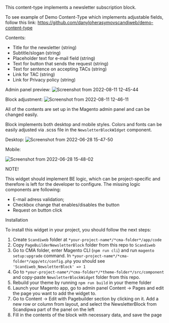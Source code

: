 This content-type implements a newsletter subscription block.

To see example of Demo Content-Type which implements adjustable fields, follow this link:
https://github.com/danyloherasymovscandiweb/demo-content-type

Contents:
-	Title for the newsletter (string)
-	Subtitle/slogan (string)
-	Placeholder text for e-mail field (string)
-	Text for button that sends the request (string)
-	Text for sentence on accepting TACs (string)
-	Link for TAC (string)
-	Link for Privacy policy (string)

Admin panel preview:
![Screenshot from 2022-08-11 12-45-44](https://user-images.githubusercontent.com/102791059/184107298-b6c8ae4c-d398-412e-9d4b-841d2044b84b.png)

Block adjustment:
![Screenshot from 2022-08-11 12-46-11](https://user-images.githubusercontent.com/102791059/184107339-898a02b2-469c-40fa-9b25-36b9748fdcf7.png)



All of the contents are set up in the Magento admin panel and can be changed easily.

Block implements both desktop and mobile styles. Colors and fonts can be easily adjusted via .scss file in the `NewsletterBlockWIdget` component.

Desktop:
![Screenshot from 2022-06-28 15-47-50](https://user-images.githubusercontent.com/102791059/179862406-c95fdabe-d283-48cf-836a-f1ddbb5d26c6.png)

Mobile:

![Screenshot from 2022-06-28 15-48-02](https://user-images.githubusercontent.com/102791059/179862403-b7b3c775-3b98-450e-b488-6069d9c46cfb.png)



NOTE!

This widget should implement BE logic, which can be project-specific and therefore is left for the developer to configure. The missing logic components are following: 
-	E-mail adress validation;
-	Checkbox change that enables/disables the button
-	Request on button click

Installation

To install this widget in your project, you should follow the next steps:
1)	Create `Scandiweb` folder at `*your-project-name*/*cma-folder*/app/code`
2)	Copy `PageBuilderNewsletterBlock` folder from this repo to `Scandiweb`
3)	Go to CMA folder, enter Magento CLI (`npm run cli`) and run `magento setup:upgrade` command. In `*your-project-name*/*cma-folder*/app/etc/config.php` you should see `'Scandiweb_NewsletterBlock' => 1`
4)	Go to `*your-project-name*/*cma-folder*/*theme-folder*/src/component` and copy-paste `NewsletterBlockWidget` folder from this repo.
5)	Rebuild your theme by running `npm run build` in your theme folder
6)	Launch your Magento app, go to admin panel Content -> Pages and edit the page you want to add the widget to.
7)	Go to Content -> Edit with Pagebuilder section by clicking on it. Add a new row or column from layout, and select the NewsletterBlock from Scandipwa part of the panel on the left
8) Fill in the contents of the block with necessary data, and save the page
